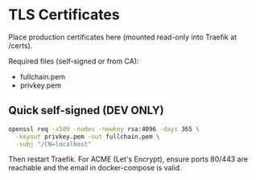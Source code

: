 # TLS Certificates

Place production certificates here (mounted read-only into Traefik at /certs).

Required files (self-signed or from CA):

- fullchain.pem
- privkey.pem

## Quick self-signed (DEV ONLY)

```bash
openssl req -x509 -nodes -newkey rsa:4096 -days 365 \
  -keyout privkey.pem -out fullchain.pem \
  -subj "/CN=localhost"
```

Then restart Traefik. For ACME (Let's Encrypt), ensure ports 80/443 are reachable and the email in docker-compose is valid.
